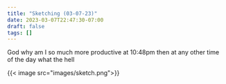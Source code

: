 ```yaml
---
title: "Sketching (03-07-23)"
date: 2023-03-07T22:47:30-07:00
draft: false
tags: []
---
```


God why am I so much more productive at 10:48pm then at any other time of the day what the hell 

{{< image src="images/sketch.png">}}
